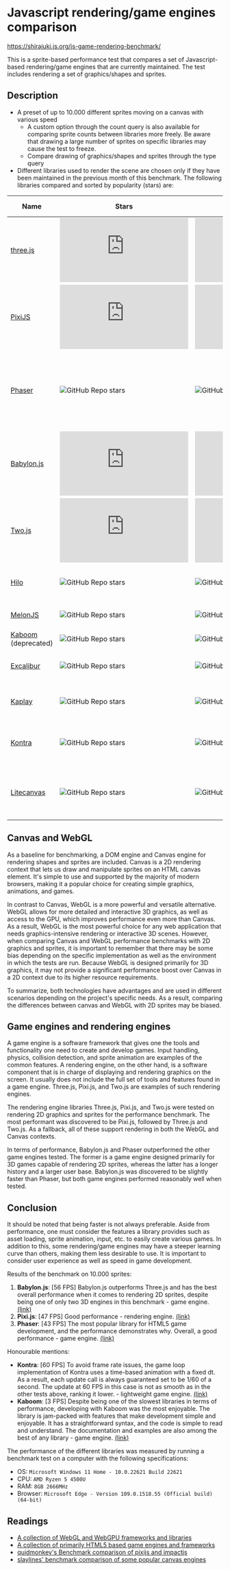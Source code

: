 # Javascript rendering/game engines comparison

https://shirajuki.js.org/js-game-rendering-benchmark/

This is a sprite-based performance test that compares a set of Javascript-based rendering/game engines that are currently maintained. The test includes rendering a set of graphics/shapes and sprites.

## Description

- A preset of up to 10.000 different sprites moving on a canvas with various speed
  - A custom option through the count query is also available for comparing sprite counts between libraries more freely. Be aware that drawing a large number of sprites on specific libraries may cause the test to freeze.
  - Compare drawing of graphics/shapes and sprites through the type query
- Different libraries used to render the scene are chosen only if they have been maintained in the previous month of this benchmark. The following libraries compared and sorted by popularity (stars) are:

| Name                                                    | Stars                                                                            | Last Commit                                                                             | Description                                                                                                                                         | Game engine |
| ------------------------------------------------------- | -------------------------------------------------------------------------------- | --------------------------------------------------------------------------------------- | --------------------------------------------------------------------------------------------------------------------------------------------------- | ----------- |
| [three.js](https://github.com/mrdoob/three.js)          | ![GitHub Repo stars](https://img.shields.io/github/stars/mrdoob/three.js)        | ![GitHub last commit](https://img.shields.io/github/last-commit/mrdoob/three.js)        | JavaScript 3D library.                                                                                                                              | no          |
| [PixiJS](https://github.com/pixijs/pixi.js)             | ![GitHub Repo stars](https://img.shields.io/github/stars/pixijs/pixi.js)         | ![GitHub last commit](https://img.shields.io/github/last-commit/pixijs/pixi.js)         | The HTML5 Creation Engine: Create beautiful digital content with the fastest, most flexible 2D WebGL renderer.                                      | no          |
| [Phaser](https://github.com/photonstorm/phaser)         | ![GitHub Repo stars](https://img.shields.io/github/stars/photonstorm/phaser)     | ![GitHub last commit](https://img.shields.io/github/last-commit/photonstorm/phaser)     | Phaser is a fun, free and fast 2D game framework for making HTML5 games for desktop and mobile web browsers, supporting Canvas and WebGL rendering. | yes         |
| [Babylon.js](https://github.com/BabylonJS/Babylon.js)   | ![GitHub Repo stars](https://img.shields.io/github/stars/BabylonJS/Babylon.js)   | ![GitHub last commit](https://img.shields.io/github/last-commit/BabylonJS/Babylon.js)   | Babylon.js is a powerful, beautiful, simple, and open game and rendering engine packed into a friendly JavaScript framework.                        | yes         |
| [Two.js](https://github.com/jonobr1/two.js)             | ![GitHub Repo stars](https://img.shields.io/github/stars/jonobr1/two.js)         | ![GitHub last commit](https://img.shields.io/github/last-commit/jonobr1/two.js)         | A renderer agnostic two-dimensional drawing api for the web.                                                                                        | no          |
| [Hilo](https://github.com/hiloteam/Hilo)                | ![GitHub Repo stars](https://img.shields.io/github/stars/hiloteam/Hilo)          | ![GitHub last commit](https://img.shields.io/github/last-commit/hiloteam/Hilo)          | A Cross-end HTML5 Game development solution developed by Alibaba Group                                                                              | yes         |
| [MelonJS](https://github.com/melonjs/melonjs)           | ![GitHub Repo stars](https://img.shields.io/github/stars/melonjs/melonjs)        | ![GitHub last commit](https://img.shields.io/github/last-commit/melonjs/melonjs)        | A fresh & lightweight javascript game engine.                                                                                                       | yes         |
| [Kaboom](https://github.com/replit/kaboom) (deprecated) | ![GitHub Repo stars](https://img.shields.io/github/stars/replit/kaboom)          | ![GitHub last commit](https://img.shields.io/github/last-commit/replit/kaboom)          | 💥 JavaScript game library.                                                                                                                         | yes         |
| [Excalibur](https://github.com/excaliburjs/Excalibur)   | ![GitHub Repo stars](https://img.shields.io/github/stars/excaliburjs/Excalibur)  | ![GitHub last commit](https://img.shields.io/github/last-commit/excaliburjs/Excalibur)  | 🎮 Your friendly TypeScript 2D game engine for the web 🗡️                                                                                           | yes         |
| [Kaplay](https://github.com/kaplayjs/kaplay)            | ![GitHub Repo stars](https://img.shields.io/github/stars/kaplayjs/kaplay)        | ![GitHub last commit](https://img.shields.io/github/last-commit/kaplayjs/kaplay)        | 🦖 A JavaScript/TypeScript Game Library that feels like a game.                                                                                     | yes         |
| [Kontra](https://github.com/straker/kontra)             | ![GitHub Repo stars](https://img.shields.io/github/stars/straker/kontra)         | ![GitHub last commit](https://img.shields.io/github/last-commit/straker/kontra)         | A lightweight JavaScript gaming micro-library, optimized for js13kGames.                                                                            | yes         |
| [Litecanvas](https://github.com/litecanvas/game-engine) | ![GitHub Repo stars](https://img.shields.io/github/stars/litecanvas/game-engine) | ![GitHub last commit](https://img.shields.io/github/last-commit/litecanvas/game-engine) | Lightweight (~4kb) HTML5 canvas 2D engine suitable for small games, prototypes, creative coding, etc.                                               | yes         |

## Canvas and WebGL

As a baseline for benchmarking, a DOM engine and Canvas engine for rendering shapes and sprites are included. Canvas is a 2D rendering context that lets us draw and manipulate sprites on an HTML canvas element. It's simple to use and supported by the majority of modern browsers, making it a popular choice for creating simple graphics, animations, and games.

In contrast to Canvas, WebGL is a more powerful and versatile alternative. WebGL allows for more detailed and interactive 3D graphics, as well as access to the GPU, which improves performance even more than Canvas. As a result, WebGL is the most powerful choice for any web application that needs graphics-intensive rendering or interactive 3D scenes. However, when comparing Canvas and WebGL performance benchmarks with 2D graphics and sprites, it is important to remember that there may be some bias depending on the specific implementation as well as the environment in which the tests are run. Because WebGL is designed primarily for 3D graphics, it may not provide a significant performance boost over Canvas in a 2D context due to its higher resource requirements.

To summarize, both technologies have advantages and are used in different scenarios depending on the project's specific needs. As a result, comparing the differences between canvas and WebGL with 2D sprites may be biased.

## Game engines and rendering engines

A game engine is a software framework that gives one the tools and functionality one need to create and develop games. Input handling, physics, collision detection, and sprite animation are examples of the common features. A rendering engine, on the other hand, is a software component that is in charge of displaying and rendering graphics on the screen. It usually does not include the full set of tools and features found in a game engine. Three.js, Pixi.js, and Two.js are examples of such rendering engines.

The rendering engine libraries Three.js, Pixi.js, and Two.js were tested on rendering 2D graphics and sprites for the performance benchmark. The most performant was discovered to be Pixi.js, followed by Three.js and Two.js. As a fallback, all of these support rendering in both the WebGL and Canvas contexts.

In terms of performance, Babylon.js and Phaser outperformed the other game engines tested. The former is a game engine designed primarily for 3D games capable of rendering 2D sprites, whereas the latter has a longer history and a larger user base. Babylon.js was discovered to be slightly faster than Phaser, but both game engines performed reasonably well when tested.

## Conclusion

It should be noted that being faster is not always preferable. Aside from performance, one must consider the features a library provides such as asset loading, sprite animation, input, etc. to easily create various games. In addition to this, some rendering/game engines may have a steeper learning curve than others, making them less desirable to use. It is important to consider user experience as well as speed in game development.

Results of the benchmark on 10.000 sprites:

1. **Babylon.js**: [56 FPS] Babylon.js outperforms Three.js and has the best overall performance when it comes to rendering 2D sprites, despite being one of only two 3D engines in this benchmark - game engine. [(link)](https://shirajuki.js.org/js-game-rendering-benchmark/babylon.html?count=10000&type=sprite)
2. **Pixi.js**: [47 FPS] Good performance - rendering engine. [(link)](https://shirajuki.js.org/js-game-rendering-benchmark/pixi.html?count=10000&type=sprite)
3. **Phaser**: [43 FPS] The most popular library for HTML5 game development, and the performance demonstrates why. Overall, a good performance - game engine. [(link)](https://shirajuki.js.org/js-game-rendering-benchmark/phaser.html?count=10000&type=sprite)

Honourable mentions:

- **Kontra**: [60 FPS] To avoid frame rate issues, the game loop implementation of Kontra uses a time-based animation with a fixed dt. As a result, each update call is always guaranteed set to be 1/60 of a second. The update at 60 FPS in this case is not as smooth as in the other tests above, ranking it lower. - lightweight game engine. [(link)](https://shirajuki.js.org/js-game-rendering-benchmark/kontra.html?count=10000&type=sprite)
- **Kaboom**: [3 FPS] Despite being one of the slowest libraries in terms of performance, developing with Kaboom was the most enjoyable. The library is jam-packed with features that make development simple and enjoyable. It has a straightforward syntax, and the code is simple to read and understand. The documentation and examples are also among the best of any library - game engine. [(link)](https://shirajuki.js.org/js-game-rendering-benchmark/kaboom.html?count=10000&type=sprite)

The performance of the different libraries was measured by running a benchmark test on a computer with the following specifications:

- OS: `Microsoft Windows 11 Home - 10.0.22621 Build 22621`
- CPU: `AMD Ryzen 5 4500U`
- RAM: `8GB 2666MHz`
- Browser: `Microsoft Edge - Version 109.0.1518.55 (Official build) (64-bit)`

## Readings

- [A collection of WebGL and WebGPU frameworks and libraries](https://gist.github.com/dmnsgn/76878ba6903cf15789b712464875cfdc)
- [A collection of primarily HTML5 based game engines and frameworks](https://github.com/bebraw/jswiki/wiki/Game-Engines)
- [quidmonkey's Benchmark comparison of pixijs and impactjs](https://github.com/quidmonkey/particle_test)
- [slaylines' benchmark comparison of some popular canvas engines](https://github.com/slaylines/canvas-engines-comparison)
